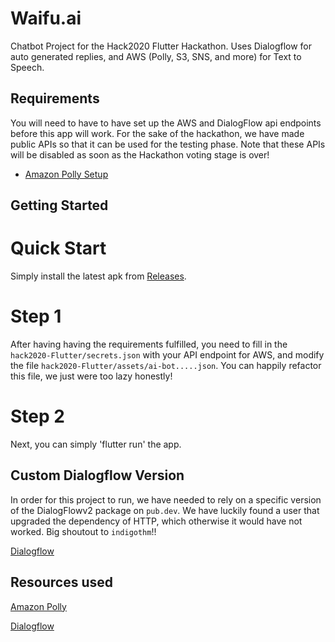 # Waifu.ai

Chatbot Project for the Hack2020 Flutter Hackathon. Uses Dialogflow for auto generated replies, and AWS (Polly, S3, SNS, and more) for Text to Speech.


## Requirements
You will need to have to have set up the AWS and DialogFlow api endpoints before this app will work. For the sake of the hackathon, we have made public APIs so that it can be used for the testing phase.
Note that these APIs will be disabled as soon as the Hackathon voting stage is over!


- [Amazon Polly Setup](https://aws.amazon.com/blogs/machine-learning/build-your-own-text-to-speech-applications-with-amazon-polly/)

## Getting Started

# Quick Start
Simply install the latest apk from [Releases](https://github.com/ItsOran/waifu.ai-hack20-flutter/releases).

# Step 1
After having having the requirements fulfilled, you need to fill in the `hack2020-Flutter/secrets.json` with your API endpoint for AWS, and modify the file `hack2020-Flutter/assets/ai-bot.....json`. You can happily refactor this file, we just were too lazy honestly!

# Step 2
Next, you can simply 'flutter run' the app.


## Custom Dialogflow Version
In order for this project to run, we have needed to rely on a specific version of the DialogFlowv2 package on `pub.dev`. 
We have luckily found a user that upgraded the dependency of HTTP, which otherwise it would have not worked. Big shoutout to `indigothm`!!

 [Dialogflow](https://github.com/indigothm/flutter_dialogflow)
 
 
## Resources used

[Amazon Polly](https://aws.amazon.com/polly/)


[Dialogflow](https://dialogflow.cloud.google.com/)
